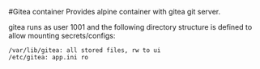#Gitea container
Provides alpine container with gitea git server.


gitea runs as user 1001 and the following directory structure is defined to allow mounting secrets/configs:
```
/var/lib/gitea: all stored files, rw to ui
/etc/gitea: app.ini ro
```
